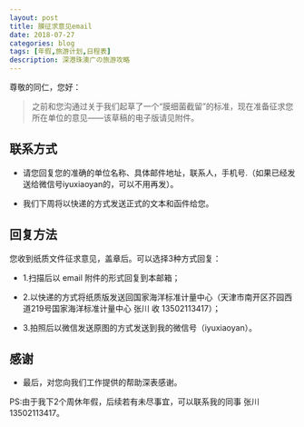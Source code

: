 ```yaml
---
layout: post
title: 膜征求意见email
date: 2018-07-27
categories: blog
tags: [年假,旅游计划,日程表]
description: 深港珠澳广の旅游攻略
---
```


尊敬的同仁，您好：
> 之前和您沟通过关于我们起草了一个“膜细菌截留”的标准，现在准备征求您所在单位的意见——该草稿的电子版请见附件。

## 联系方式

- 请您回复您的准确的单位名称、具体邮件地址，联系人，手机号.（如果已经发送给微信号iyuxiaoyan的，可以不用再发）。

- 我们下周将以快递的方式发送正式的文本和函件给您。

## 回复方法

您收到纸质文件征求意见，盖章后。可以选择3种方式回复：

- 1.扫描后以 email 附件的形式回复到本邮箱；

- 2.以快递的方式将纸质版发送回国家海洋标准计量中心（天津市南开区芥园西道219号国家海洋标准计量中心 张川 收 13502113417）；

- 3.拍照后以微信发送原图的方式发送到我的微信号（iyuxiaoyan）。

## 感谢

- 最后，对您向我们工作提供的帮助深表感谢。

PS:由于我下2个周休年假，后续若有未尽事宜，可以联系我的同事 张川  13502113417。
